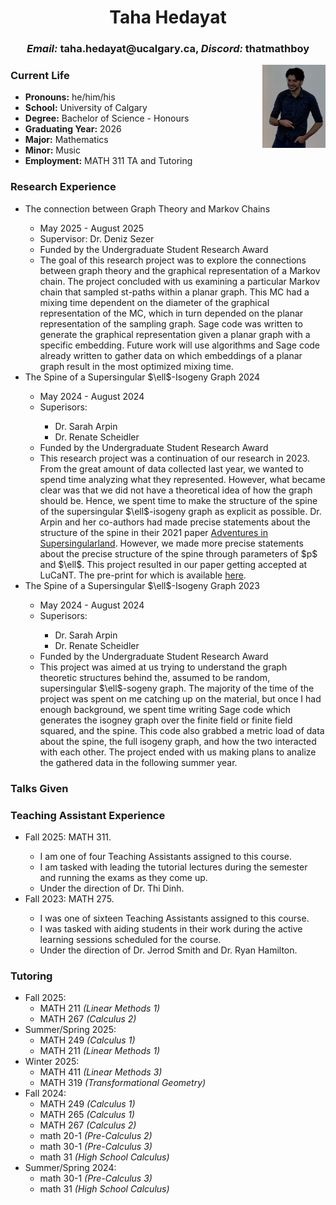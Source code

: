 <head>
<style text="text/css">
  .img_deg{
    float: right;
    width: 20%;
    }
</style>
  <title> Taha Hedayat </title>
</head>
<center> <h1> Taha Hedayat </h1> </center>

<center> <h3> <em>Email:</em> taha.hedayat@ucalgary.ca, <em>Discord:</em> thatmathboy </h3> </center>

<body>
  <img class="img_deg" src="profilepic.png">
  <h3> Current Life </h3>
  <ul>
    <li> <b>Pronouns:</b> he/him/his </li>
    <li> <b>School:</b> University of Calgary </li> 
    <li> <b>Degree:</b> Bachelor of Science - Honours </li> 
    <li> <b>Graduating Year:</b> 2026 </li> 
    <li> <b>Major:</b> Mathematics </li> 
    <li> <b>Minor:</b> Music </li> 
    <li> <b>Employment:</b> MATH 311 TA and Tutoring</li>
  </ul>
</body>

<h3> Research Experience </h3>
<ul>
  <li> The connection between Graph Theory and Markov Chains </li>
  <ul>
    <li> May 2025 - August 2025 </li>
    <li> Supervisor: Dr. Deniz Sezer</li>
    <li> Funded by the Undergraduate Student Research Award </li>
    <li> The goal of this research project was to explore the connections between graph theory and the graphical representation of a Markov chain. The project concluded with us examining a particular Markov chain that sampled st-paths within a planar graph. This MC had a mixing time dependent on the diameter of the graphical representation of the MC, which in turn depended on the planar representation of the sampling graph. Sage code was written to generate the graphical representation given a planar graph with a specific embedding. Future work will use algorithms and Sage code already written to gather data on which embeddings of a planar graph result in the most optimized mixing time.</li>
  </ul>
  <li> The Spine of a Supersingular $\ell$-Isogeny Graph 2024 </li>
  <ul>
    <li> May 2024 - August 2024 </li>
    <li> Superisors:</li>
    <ul>
      <li> Dr. Sarah Arpin</li>
      <li> Dr. Renate Scheidler</li>
    </ul>
    <li> Funded by the Undergraduate Student Research Award </li>
    <li> This research project was a continuation of our research in 2023. From the great amount of data collected last year, we wanted to spend time analyzing what they represented. However, what became clear was that we did not have a theoretical idea of how the graph should be. Hence, we spent time to make the structure of the spine of the supersingular $\ell$-isogeny graph as explicit as possible. Dr. Arpin and her co-authors had made precise statements about the structure of the spine in their 2021 paper <a href="https://www.tandfonline.com/doi/full/10.1080/10586458.2021.1926009?scroll=top&needAccess=true" target="_blank">Adventures in Supersingularland</a>. However, we made more precise statements about the precise structure of the spine through parameters of $p$ and $\ell$. This project resulted in our paper getting accepted at LuCaNT. The pre-print for which is available <a href="https://arxiv.org/abs/2502.03613" target="_blank">here</a>.  </li>
  </ul>
  <li> The Spine of a Supersingular $\ell$-Isogeny Graph 2023 </li>
  <ul>
    <li> May 2024 - August 2024 </li>
    <li> Superisors:</li>
    <ul>
      <li> Dr. Sarah Arpin</li>
      <li> Dr. Renate Scheidler</li>
    </ul>
    <li> Funded by the Undergraduate Student Research Award </li>
    <li> This project was aimed at us trying to understand the graph theoretic structures behind the, assumed to be random, supersingular $\ell$-sogeny graph. The majority of the time of the project was spent on me catching up on the material, but once I had enough background, we spent time writing Sage code which generates the isogney graph over the finite field or finite field squared, and the spine. This code also grabbed a metric load of data about the spine, the full isogeny graph, and how the two interacted with each other. The project ended with us making plans to analize the gathered data in the following summer year.</li>
  </ul>
</ul>

<h3> Talks Given </h3>


<h3> Teaching Assistant Experience </h3>
<ul>
  <li> Fall 2025: MATH 311. </li>
  <ul>
    <li> I am one of four Teaching Assistants assigned to this course. </li>
    <li> I am tasked with leading the tutorial lectures during the semester and running the exams as they come up. </li>
    <li> Under the direction of Dr. Thi Dinh. </li>
  </ul>
  <li> Fall 2023: MATH 275. </li>
  <ul>
    <li> I was one of sixteen Teaching Assistants assigned to this course. </li>
    <li> I was tasked with aiding students in their work during the active learning sessions scheduled for the course. </li>
    <li> Under the direction of Dr. Jerrod Smith and Dr. Ryan Hamilton. </li>
  </ul>
</ul>

<h3> Tutoring </h3>
<ul>
  <li> Fall 2025: 
    <ul> 
      <li> MATH 211 <em>(Linear Methods 1)</em></li> 
      <li> MATH 267 <em>(Calculus 2)</em></li>
    </ul>
  <li> Summer/Spring 2025: 
    <ul> 
      <li> MATH 249 <em>(Calculus 1)</em></li>
      <li> MATH 211 <em>(Linear Methods 1)</em></li>
    </ul>
  <li> Winter 2025: 
    <ul> 
      <li> MATH 411 <em>(Linear Methods 3)</em> </li>
      <li> MATH 319 <em>(Transformational Geometry)</em></li>
    </ul>
  <li> Fall 2024: 
    <ul>
      <li> MATH 249 <em>(Calculus 1)</em> </li>
      <li> MATH 265 <em>(Calculus 1)</em></li> 
      <li> MATH 267 <em>(Calculus 2)</em></li> 
      <li> math 20-1 <em>(Pre-Calculus 2)</em></li> 
      <li> math 30-1 <em>(Pre-Calculus 3)</em></li> 
      <li> math 31 <em>(High School Calculus)</em></li>
    </ul>
  <li> Summer/Spring 2024: 
    <ul> 
      <li> math 30-1 <em>(Pre-Calculus 3)</em></li>
      <li> math 31 <em>(High School Calculus)</em></li>
    </ul>
</ul>

